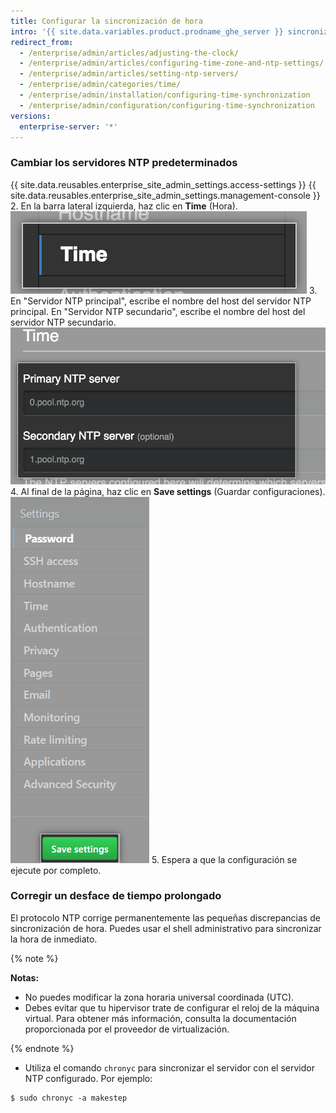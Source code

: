 ```yaml
---
title: Configurar la sincronización de hora
intro: '{{ site.data.variables.product.prodname_ghe_server }} sincroniza automáticamente el reloj conectándose con los servidores NTP. Puedes establecer los servidores NTP que se utilicen para sincronizar el reloj o puedes usar los servidores NTP predeterminados.'
redirect_from:
  - /enterprise/admin/articles/adjusting-the-clock/
  - /enterprise/admin/articles/configuring-time-zone-and-ntp-settings/
  - /enterprise/admin/articles/setting-ntp-servers/
  - /enterprise/admin/categories/time/
  - /enterprise/admin/installation/configuring-time-synchronization
  - /enterprise/admin/configuration/configuring-time-synchronization
versions:
  enterprise-server: '*'
---
```


### Cambiar los servidores NTP predeterminados

{{ site.data.reusables.enterprise_site_admin_settings.access-settings }}
{{ site.data.reusables.enterprise_site_admin_settings.management-console }}
2. En la barra lateral izquierda, haz clic en **Time** (Hora). ![El botón de la hora en la barra lateral {{ site.data.variables.enterprise.management_console }}](/assets/images/enterprise/management-console/sidebar-time.png)
3. En "Servidor NTP principal", escribe el nombre del host del servidor NTP principal. En "Servidor NTP secundario", escribe el nombre del host del servidor NTP secundario. ![Los campos para los servidores NTP principal y secundario en la {{ site.data.variables.enterprise.management_console }}](/assets/images/enterprise/management-console/ntp-servers.png)
4. Al final de la página, haz clic en **Save settings** (Guardar configuraciones). ![El botón de guardar en la {{ site.data.variables.enterprise.management_console }}](/assets/images/enterprise/management-console/save-settings.png)
5. Espera a que la configuración se ejecute por completo.

### Corregir un desface de tiempo prolongado

El protocolo NTP corrige permanentemente las pequeñas discrepancias de sincronización de hora. Puedes usar el shell administrativo para sincronizar la hora de inmediato.

{% note %}

**Notas:**
 - No puedes modificar la zona horaria universal coordinada (UTC).
 - Debes evitar que tu hipervisor trate de configurar el reloj de la máquina virtual. Para obtener más información, consulta la documentación proporcionada por el proveedor de virtualización.

{% endnote %}

- Utiliza el comando `chronyc` para sincronizar el servidor con el servidor NTP configurado. Por ejemplo:

```shell
$ sudo chronyc -a makestep
```
